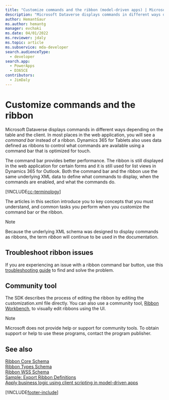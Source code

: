 ```yaml
---
title: "Customize commands and the ribbon (model-driven apps) | Microsoft Docs" # Intent and product brand in a unique string of 43-59 chars including spaces"
description: "Microsoft Dataverse displays commands in different ways depending on the table and the client. In most places in the web application, you will see a command bar instead of a ribbon. Dynamics 365 for tablets also uses data defined as ribbons to control what commands are available using a command bar that is optimized for touch." # 115-145 characters including spaces. This abstract displays in the search result."
author: HemantGaur
ms.author: hemantg
manager: evchaki
ms.date: 04/01/2022
ms.reviewer: jdaly
ms.topic: article
ms.subservice: mda-developer
search.audienceType: 
  - developer
search.app: 
  - PowerApps
  - D365CE
contributors: 
  - JimDaly
---
```


# Customize commands and the ribbon

Microsoft Dataverse displays commands in different ways depending on the table and the client. In most places in the web application, you will see a *command bar* instead of a ribbon. Dynamics 365 for Tablets also uses data defined as ribbons to control what commands are available using a command bar that is optimized for touch.  
  
The command bar provides better performance. The ribbon is still displayed in the web application for certain forms and it is still used for list views in Dynamics 365 for Outlook.  Both the command bar and the ribbon use the same underlying XML data to define what commands to display, when the commands are enabled, and what the commands do.  

[!INCLUDE[cc-terminology](../data-platform/includes/cc-terminology.md)]

The articles in this section introduce you to key concepts that you must understand, and common tasks you perform when you customize the command bar or the ribbon.  
  
> [!NOTE]
> Because the underlying XML schema was designed to display commands as ribbons, the term *ribbon* will continue to be used in the documentation.  
  
## Troubleshoot ribbon issues

If you are experiencing an issue with a ribbon command bar button, use this [troubleshooting guide](/troubleshoot/power-platform/power-apps/ribbon-issues-button-hidden?tabs=delete) to find and solve the problem.


## Community tool

The SDK describes the process of editing the ribbon by editing the customization.xml file directly. You can also use a community tool, [Ribbon Workbench](https://www.develop1.net/public/rwb/ribbonworkbench.aspx), to visually edit ribbons using the UI. 

> [!NOTE]
> Microsoft does not provide help or support for community tools. To obtain support or help to use these programs, contact the program publisher.  
  
  
## See also  

 [Ribbon Core Schema](ribbon-core-schema.md)  
 [Ribbon Types Schema](ribbon-types-schema.md)  
 [Ribbon WSS Schema](ribbon-wss-schema.md)<br/> 
 [Sample: Export Ribbon Definitions](sample-export-ribbon-definitions.md)<br/> 
 [Apply business logic using client scripting in model-driven apps](client-scripting.md)


[!INCLUDE[footer-include](../../includes/footer-banner.md)]